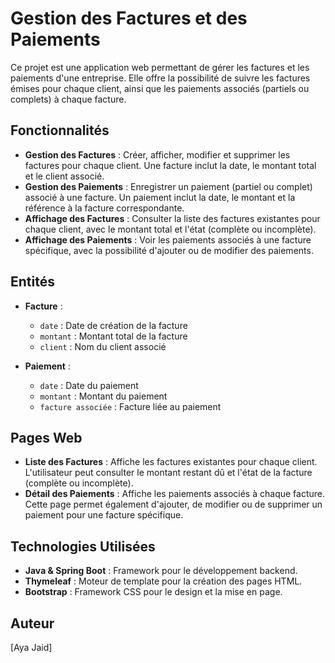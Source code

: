 # Gestion des Factures et des Paiements

Ce projet est une application web permettant de gérer les factures et les paiements d'une entreprise. Elle offre la possibilité de suivre les factures émises pour chaque client, ainsi que les paiements associés (partiels ou complets) à chaque facture.

## Fonctionnalités

- **Gestion des Factures** : Créer, afficher, modifier et supprimer les factures pour chaque client. Une facture inclut la date, le montant total et le client associé.
- **Gestion des Paiements** : Enregistrer un paiement (partiel ou complet) associé à une facture. Un paiement inclut la date, le montant et la référence à la facture correspondante.
- **Affichage des Factures** : Consulter la liste des factures existantes pour chaque client, avec le montant total et l'état (complète ou incomplète).
- **Affichage des Paiements** : Voir les paiements associés à une facture spécifique, avec la possibilité d'ajouter ou de modifier des paiements.

## Entités

- **Facture** : 
  - `date` : Date de création de la facture
  - `montant` : Montant total de la facture
  - `client` : Nom du client associé

- **Paiement** : 
  - `date` : Date du paiement
  - `montant` : Montant du paiement
  - `facture associée` : Facture liée au paiement

## Pages Web

- **Liste des Factures** : Affiche les factures existantes pour chaque client. L'utilisateur peut consulter le montant restant dû et l'état de la facture (complète ou incomplète).
- **Détail des Paiements** : Affiche les paiements associés à chaque facture. Cette page permet également d'ajouter, de modifier ou de supprimer un paiement pour une facture spécifique.

## Technologies Utilisées

- **Java & Spring Boot** : Framework pour le développement backend.
- **Thymeleaf** : Moteur de template pour la création des pages HTML.
- **Bootstrap** : Framework CSS pour le design et la mise en page.

## Auteur

[Aya Jaid]
